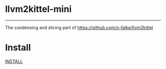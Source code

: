 # llvm2kittel-mini
---

The condensing and slicing part of https://github.com/s-falke/llvm2kittel

# Install

[INSTALL](INSTALL)